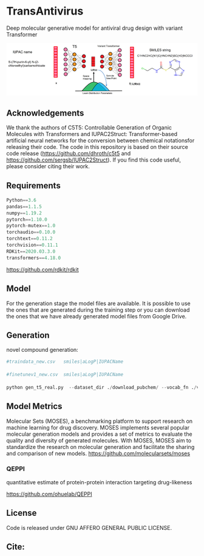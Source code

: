 # TransAntivirus

Deep molecular generative model for antiviral drug design with variant Transformer

![Model Architecture of TransAntivirus](https://github.com/AspirinCode/TransAntivirus/blob/main/image/TransAntivirus.png)

## Acknowledgements
We thank the authors of C5T5: Controllable Generation of Organic Molecules with Transformers and IUPAC2Struct: Transformer-based artificial neural networks for the conversion between chemical notationsfor releasing their code. The code in this repository is based on their source code release (https://github.com/dhroth/c5t5 and https://github.com/sergsb/IUPAC2Struct). If you find this code useful, please consider citing their work.


## Requirements
```python
Python==3.6
pandas==1.1.5
numpy==1.19.2
pytorch==1.10.0
pytorch-mutex==1.0
torchaudio==0.10.0
torchtext==0.11.2
torchvision==0.11.1
RDKit==2020.03.3.0
transformers==4.18.0
```

https://github.com/rdkit/rdkit



## Model



For the generation stage the model files are available. It is possible to use the ones that are generated during the training step or you can download the ones that we have already generated model files from Google Drive. 




## Generation
novel compound generation:

```python
#traindata_new.csv   smiles|aLogP|IUPACName

#finetunev1_new.csv  smiles|aLogP|IUPACName

python gen_t5_real.py  --dataset_dir ./download_pubchem/ --vocab_fn ./vocab/iupac_spm.model --dataset_filename ./finetunev1_new.csv  > gen_real_fine_tune_non.txt
```

## Model Metrics
Molecular Sets (MOSES), a benchmarking platform to support research on machine learning for drug discovery. MOSES implements several popular molecular generation models and provides a set of metrics to evaluate the quality and diversity of generated molecules. With MOSES, MOSES aim to standardize the research on molecular generation and facilitate the sharing and comparison of new models.
https://github.com/molecularsets/moses


### QEPPI
quantitative estimate of protein-protein interaction targeting drug-likeness

https://github.com/ohuelab/QEPPI



## License
Code is released under GNU AFFERO GENERAL PUBLIC LICENSE.


## Cite:

